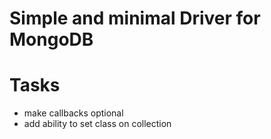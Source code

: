 # Simple and minimal Driver for MongoDB

# Tasks

- make callbacks optional
- add ability to set class on collection